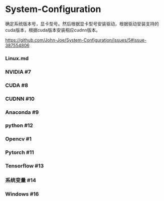 # System-Configuration
确定系统版本号，显卡型号。然后根据显卡型号安装驱动，根据驱动安装支持的cuda版本，根据cuda版本安装相应cudnn版本。

https://github.com/John-Joe/System-Configuration/issues/5#issue-387554806

### Linux.md
### NVIDIA #7
### CUDA #8
### CUDNN #10
### Anaconda #9 
### python #12 
### Opencv #1 
### Pytorch #11
### Tensorflow #13 
### 系统变量 #14 
### Windows #16 
